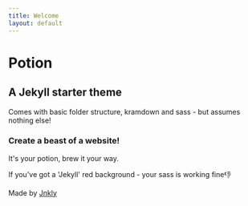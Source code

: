 ```yaml
---
title: Welcome
layout: default
---
```


# Potion

## A Jekyll starter theme

Comes with basic folder structure, kramdown and sass - but assumes nothing else!

### Create a beast of a website!

It's your potion, brew it your way.

If you've got a 'Jekyll' red background - your sass is working fine:-1:

Made by [Jnkly](http://johnkelly.design/)

